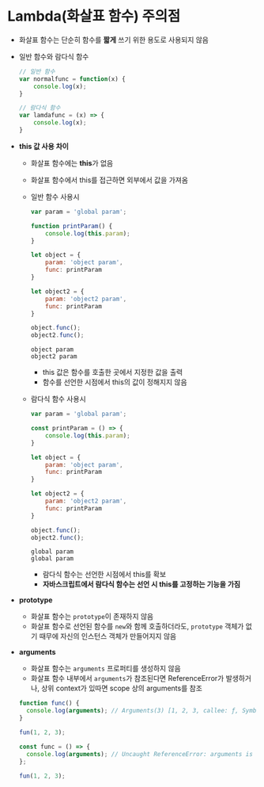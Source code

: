 # Lambda(화살표 함수) 주의점

- 화살표 함수는 단순히 함수를 **짧게** 쓰기 위한 용도로 사용되지 않음

- 일반 함수와 람다식 함수

  ```javascript
  // 일반 함수
  var normalfunc = function(x) {
      console.log(x);
  }
  
  // 람다식 함수
  var lamdafunc = (x) => {
      console.log(x);
  }
  ```

- **this 값 사용 차이**

  - 화살표 함수에는 **this**가 없음

  - 화살표 함수에서 this를 접근하면 외부에서 값을 가져옴
  
  - 일반 함수 사용시
  
    ```javascript
    var param = 'global param';
    
    function printParam() {
        console.log(this.param);
    }
    
    let object = {
        param: 'object param',
        func: printParam
    }
    
    let object2 = {
        param: 'object2 param',
        func: printParam
    }
    
    object.func();
    object2.func();
    ```
  
    ```
    object param
    object2 param
    ```
  
    - this 값은 함수를 호출한 곳에서 지정한 값을 출력
    - 함수를 선언한 시점에서 this의 값이 정해지지 않음
  
  - 람다식 함수 사용시
  
    ```javascript
    var param = 'global param';
    
    const printParam = () => {
        console.log(this.param);
    }
    
    let object = {
        param: 'object param',
        func: printParam
    }
    
    let object2 = {
        param: 'object2 param',
        func: printParam
    }
    
    object.func();
    object2.func();
    ```
  
    ```
    global param
    global param
    ```
  
    - 람다식 함수는 선언한 시점에서 this를 확보
    - **자바스크립트에서 람다식 함수는 선언 시 this를 고정하는 기능을 가짐**
  
- **prototype**

  - 화살표 함수는 `prototype`이 존재하지 않음
  - 화살표 함수로 선언된 함수를 `new`와 함께 호출하더라도, `prototype` 객체가 없기 때무에 자신의 인스턴스 객체가 만들어지지 않음

- **arguments**

  - 화살표 함수는 `arguments` 프로퍼티를 생성하지 않음
  - 화살표 함수 내부에서 `arguments`가 참조된다면 ReferenceError가 발생하거나, 상위 context가 있따면 scope 상의 arguments를 참조

  ```javascript
  function func() {
    console.log(arguments); // Arguments(3) [1, 2, 3, callee: ƒ, Symbol(Symbol.iterator): ƒ]
  }
  
  fun(1, 2, 3);
  ```

  ```javascript
  const func = () => {
    console.log(arguments); // Uncaught ReferenceError: arguments is not defined
  };
  
  fun(1, 2, 3);
  ```

  